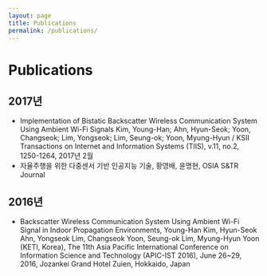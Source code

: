 ```yaml
---
layout: page
title: Publications
permalink: /publications/
---
```


# Publications

## 2017년
* Implementation of Bistatic Backscatter Wireless Communication System Using Ambient Wi-Fi Signals
Kim, Young-Han; Ahn, Hyun-Seok; Yoon, Changseok; Lim, Yongseok; Lim, Seung-ok; Yoon, Myung-Hyun / KSII Transactions on Internet and Information Systems (TIIS), v.11, no.2, 1250-1264, 2017년 2월
* 자율주행을 위한 다중센서 기반 인공지능 기술, 황영배, 윤명현, 
OSIA S&TR Journal

## 2016년
* Backscatter Wireless Communication System Using Ambient Wi-Fi Signal in Indoor Propagation Environments, Young-Han Kim, Hyun-Seok Ahn, Yongseok Lim, Changseok Yoon, Seung-ok Lim, Myung-Hyun Yoon (KETI, Korea), The 11th Asia Pacific International Conference on Information Science and Technology (APIC-IST 2016), June 26~29, 2016, Jozankei Grand Hotel Zuien, Hokkaido, Japan
